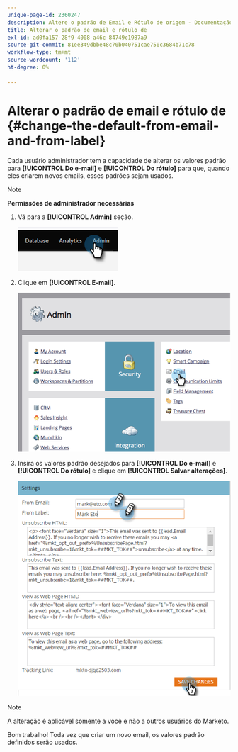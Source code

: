 ```yaml
---
unique-page-id: 2360247
description: Altere o padrão de Email e Rótulo de origem - Documentação do Marketo - Documentação do produto
title: Alterar o padrão de email e rótulo de
exl-id: ad0fa157-28f9-4008-a46c-84749c1987a9
source-git-commit: 81ee349dbbe48c70b040751cae750c3684b71c78
workflow-type: tm+mt
source-wordcount: '112'
ht-degree: 0%

---
```


# Alterar o padrão de email e rótulo de {#change-the-default-from-email-and-from-label}

Cada usuário administrador tem a capacidade de alterar os valores padrão para **[!UICONTROL Do e-mail]** e **[!UICONTROL Do rótulo]** para que, quando eles criarem novos emails, esses padrões sejam usados.

>[!NOTE]
>
>**Permissões de administrador necessárias**

1. Vá para a **[!UICONTROL Admin]** seção.

   ![](assets/change-the-default-from-email-and-from-label-1.png)

1. Clique em **[!UICONTROL E-mail]**.

   ![](assets/change-the-default-from-email-and-from-label-2.png)

1. Insira os valores padrão desejados para **[!UICONTROL Do e-mail]** e **[!UICONTROL Do rótulo]** e clique em **[!UICONTROL Salvar alterações]**.

   ![](assets/change-the-default-from-email-and-from-label-3.png)

>[!NOTE]
>
>A alteração é aplicável somente a você e não a outros usuários do Marketo.

Bom trabalho! Toda vez que criar um novo email, os valores padrão definidos serão usados.
